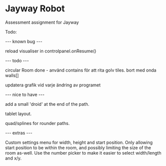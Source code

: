 Jayway Robot
============

Assessment assignment for Jayway

Todo:

--- known bug ---

reload visualiser in controlpanel.onResume()

--- todo ---

circular Room
done - använd contains för att rita golv tiles. bort med onda walls[]

updatera grafik vid varje ändring av programet


--- nice to have ---

add a small 'droid' at the end of the path.

tablet layout.

quad/splines for rounder paths.

--- extras ---

Custom settings menu for width, height and start position. Only allowing
start position to be within the room, and possibly limiting the size of
the room as-well. 
Use the number picker to make it easier to select width/length and x/y.